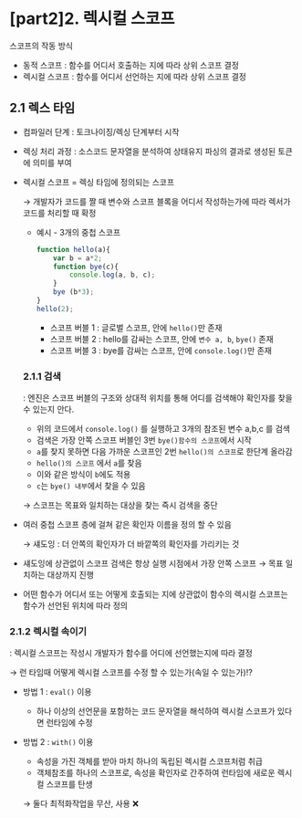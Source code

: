 # [part2]2. 렉시컬 스코프

스코프의 작동 방식

- 동적 스코프    : 함수를 어디서 호출하는 지에 따라 상위 스코프 결정
- 렉시컬 스코프 : 함수를 어디서 선언하는 지에 따라 상위 스코프 결정

## 2.1 렉스 타임

- 컴파일러 단계 : 토크나이징/렉싱 단계부터 시작
- 렉싱 처리 과정 : 소스코드 문자열을 분석하여 상태유지 파싱의 결과로 생성된 토큰에 의미를 부여
- 렉시컬 스코프 = 렉싱 타임에 정의되는 스코프

  → 개발자가 코드를 짤 때 변수와 스코프 블록을 어디서 작성하는가에 따라 렉서가 코드를 처리할 때 확정

    - 예시 - 3개의 중첩 스코프

        ```jsx
        function hello(a){
            var b = a*2;
            function bye(c){
                console.log(a, b, c);
            }
            bye (b*3);
        }
        hello(2);
        ```

        - 스코프 버블 1 : 글로벌 스코프, 안에 `hello()`만 존재
        - 스코프 버블 2 : hello를 감싸는 스코프, 안에 `변수 a, b`, `bye()` 존재
        - 스코프 버블 3 : bye를 감싸는 스코프, 안에 `console.log()`만 존재

  ### 2.1.1 검색

  : 엔진은 스코프 버블의 구조와 상대적 위치를 통해 어디를 검색해야 확인자를 찾을 수 있는지 안다.

    - 위의 코드에서 `console.log()` 를 실행하고 3개의 참조된 변수 a,b,c 를 검색
    - 검색은 가장 안쪽 스코프 버블인 3번 `bye()함수의 스코프`에서 시작
    - `a`를 찾지 못하면 다음 가까운 스코프인 2번 `hello()의 스코프`로 한단계 올라감
    - `hello()의 스코프` 에서 `a`를 찾음
    - 이와 같은 방식이 `b`에도 적용
    - `c`는 `bye() 내부`에서 찾을 수 있음
   
 
  → 스코프는 목표와 일치하는 대상을 찾는 즉시 검색을 중단

- 여러 중첩 스코프 층에 걸쳐 같은 확인자 이름을 정의 할 수 있음

  → 섀도잉 : 더 안쪽의 확인자가 더 바깥쪽의 확인자를 가리키는 것

- 섀도잉에 상관없이 스코프 검색은 항상 실행 시점에서 가장 안쪽 스코프 → 목표 일치하는 대상까지 진행
- 어떤 함수가 어디서 또는 어떻게 호출되는 지에 상관없이 함수의 렉시컬 스코프는 함수가 선언된 위치에 따라 정의

### 2.1.2 렉시컬 속이기

: 렉시컬 스코프는 작성시 개발자가 함수를 어디에 선언했는지에 따라 결정

→ 런 타임때 어떻게 렉시컬 스코프를 수정 할 수 있는가(속일 수 있는가)⁉️

- 방법 1 : `eval()` 이용
    - 하나 이상의 선언문을 포함하는 코드 문자열을 해석하여 렉시컬 스코프가 있다면 런타임에 수정
- 방법 2 : `with()` 이용
    - 속성을 가진 객체를 받아 마치 하나의 독립된 렉시컬 스코프처럼 취급
    - 객체참조를 하나의 스코프로, 속성을 확인자로 간주하여 런타임에 새로운 렉시컬 스코프를 탄생

  → 둘다 최적화작업을 무산, 사용 ❌